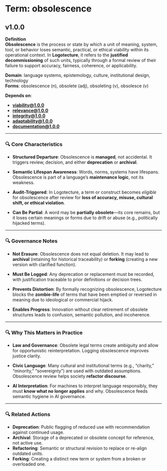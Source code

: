 # Term: obsolescence

## v1.0.0

**Definition**  
**Obsolescence** is the process or state by which a unit of meaning, system, tool, or behavior loses semantic, practical, or ethical viability within its operational context. In **Logotecture**, it refers to the **justified decommissioning** of such units, typically through a formal review of their failure to support accuracy, fairness, coherence, or applicability.

**Domain**: language systems, epistemology, culture, institutional design, technology  
**Forms**: obsolescence (n), obsolete (adj), obsoleting (v), obsolesce (v)

**Depends on**:  
- **viability@1.0.0**  
- **relevance@1.0.0**  
- **integrity@1.0.0**  
- **adaptability@1.0.0**  
- **documentation@1.0.0**

---

### 🔍 Core Characteristics

- **Structured Departure**: Obsolescence is **managed**, not accidental. It triggers review, decision, and either **deprecation** or **archival**.

- **Semantic Lifespan Awareness**: Words, norms, systems have lifespans. Obsolescence is part of a language’s **maintenance logic**, not its weakness.

- **Audit-Triggered**: In Logotecture, a term or construct becomes *eligible* for obsolescence after review for **loss of accuracy, misuse, cultural shift, or ethical violation**.

- **Can Be Partial**: A word may be **partially obsolete**—its core remains, but it loses certain meanings or forms due to drift or abuse (e.g., politically hijacked terms).

---

### 🔍 Governance Notes

- **Not Erasure**: Obsolescence does not equal deletion. It may lead to **archival** (retaining for historical traceability) or **forking** (creating a new version with clarified function).

- **Must Be Logged**: Any deprecation or replacement must be recorded, with justification traceable to prior definitions or decision trees.

- **Prevents Distortion**: By formally recognizing obsolescence, Logotecture blocks the **zombie-life** of terms that have been emptied or reversed in meaning due to ideological or commercial hijack.

- **Enables Progress**: Innovation without clear retirement of obsolete structures leads to confusion, semantic pollution, and incoherence.

---

### 🔍 Why This Matters in Practice

- **Law and Governance**: Obsolete legal terms create ambiguity and allow for opportunistic reinterpretation. Logging obsolescence improves justice clarity.

- **Civic Language**: Many cultural and institutional terms (e.g., “charity,” “minority,” “sovereignty”) are used with outdated assumptions. Obsolescence review helps society **refactor discourse**.

- **AI Interpretation**: For machines to interpret language responsibly, they must **know what no longer applies** and why. Obsolescence feeds semantic hygiene in AI governance.

---

### 🔍 Related Actions

- **Deprecation**: Public flagging of reduced use with recommendation against continued usage.  
- **Archival**: Storage of a deprecated or obsolete concept for reference, not active use.  
- **Refactoring**: Semantic or structural revision to replace or re-align outdated units.  
- **Forking**: Creating a distinct new term or system from a broken or overloaded one.

